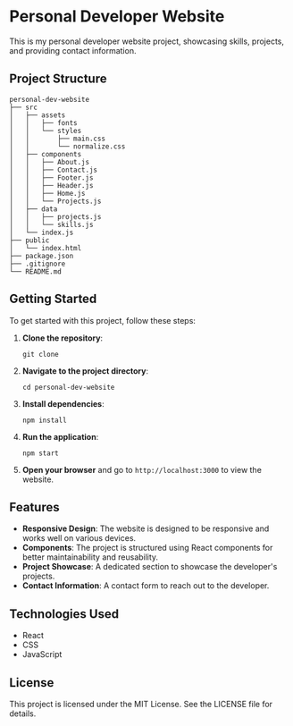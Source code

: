 # Personal Developer Website

This is my personal developer website project, showcasing skills, projects, and providing contact information.

## Project Structure

```
personal-dev-website
├── src
│   ├── assets
│   │   ├── fonts
│   │   └── styles
│   │       ├── main.css
│   │       └── normalize.css
│   ├── components
│   │   ├── About.js
│   │   ├── Contact.js
│   │   ├── Footer.js
│   │   ├── Header.js
│   │   ├── Home.js
│   │   └── Projects.js
│   ├── data
│   │   ├── projects.js
│   │   └── skills.js
│   └── index.js
├── public
│   └── index.html
├── package.json
├── .gitignore
└── README.md
```

## Getting Started

To get started with this project, follow these steps:

1. **Clone the repository**:
   ```
   git clone 
   ```

2. **Navigate to the project directory**:
   ```
   cd personal-dev-website
   ```

3. **Install dependencies**:
   ```
   npm install
   ```

4. **Run the application**:
   ```
   npm start
   ```

5. **Open your browser** and go to `http://localhost:3000` to view the website.

## Features

- **Responsive Design**: The website is designed to be responsive and works well on various devices.
- **Components**: The project is structured using React components for better maintainability and reusability.
- **Project Showcase**: A dedicated section to showcase the developer's projects.
- **Contact Information**: A contact form to reach out to the developer.

## Technologies Used

- React
- CSS
- JavaScript

## License

This project is licensed under the MIT License. See the LICENSE file for details.
